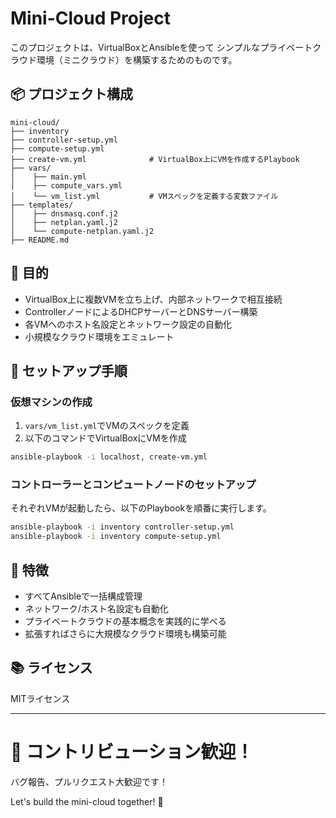 # Mini-Cloud Project

このプロジェクトは、VirtualBoxとAnsibleを使って
シンプルなプライベートクラウド環境（ミニクラウド）を構築するためのものです。

## 📦 プロジェクト構成

```
mini-cloud/
├── inventory
├── controller-setup.yml
├── compute-setup.yml
├── create-vm.yml              # VirtualBox上にVMを作成するPlaybook
├── vars/
│    ├── main.yml
│    ├── compute_vars.yml
│    └── vm_list.yml           # VMスペックを定義する変数ファイル
├── templates/
│    ├── dnsmasq.conf.j2
│    ├── netplan.yaml.j2
│    └── compute-netplan.yaml.j2
├── README.md
```

## 🎯 目的

- VirtualBox上に複数VMを立ち上げ、内部ネットワークで相互接続
- ControllerノードによるDHCPサーバーとDNSサーバー構築
- 各VMへのホスト名設定とネットワーク設定の自動化
- 小規模なクラウド環境をエミュレート

## 🚀 セットアップ手順

### 仮想マシンの作成

1. `vars/vm_list.yml`でVMのスペックを定義
2. 以下のコマンドでVirtualBoxにVMを作成

```bash
ansible-playbook -i localhost, create-vm.yml
```

### コントローラーとコンピュートノードのセットアップ

それぞれVMが起動したら、以下のPlaybookを順番に実行します。

```bash
ansible-playbook -i inventory controller-setup.yml
ansible-playbook -i inventory compute-setup.yml
```

## 🌟 特徴

- すべてAnsibleで一括構成管理
- ネットワーク/ホスト名設定も自動化
- プライベートクラウドの基本概念を実践的に学べる
- 拡張すればさらに大規模なクラウド環境も構築可能

## 📚 ライセンス

MITライセンス

---

# 🙌 コントリビューション歓迎！

バグ報告、プルリクエスト大歓迎です！

Let's build the mini-cloud together! 🚀
